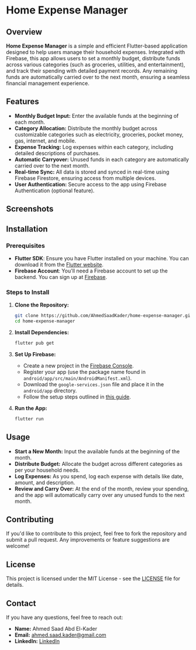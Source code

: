 # Home Expense Manager

## Overview

**Home Expense Manager** is a simple and efficient Flutter-based application designed to help users manage their household expenses. Integrated with Firebase, this app allows users to set a monthly budget, distribute funds across various categories (such as groceries, utilities, and entertainment), and track their spending with detailed payment records. Any remaining funds are automatically carried over to the next month, ensuring a seamless financial management experience.

## Features

- **Monthly Budget Input:** Enter the available funds at the beginning of each month.
- **Category Allocation:** Distribute the monthly budget across customizable categories such as electricity, groceries, pocket money, gas, internet, and mobile.
- **Expense Tracking:** Log expenses within each category, including detailed descriptions of purchases.
- **Automatic Carryover:** Unused funds in each category are automatically carried over to the next month.
- **Real-time Sync:** All data is stored and synced in real-time using Firebase Firestore, ensuring access from multiple devices.
- **User Authentication:** Secure access to the app using Firebase Authentication (optional feature).

## Screenshots

## Installation

### Prerequisites

- **Flutter SDK**: Ensure you have Flutter installed on your machine. You can download it from the [Flutter website](https://flutter.dev/docs/get-started/install).
- **Firebase Account**: You'll need a Firebase account to set up the backend. You can sign up at [Firebase](https://firebase.google.com/).

### Steps to Install

1. **Clone the Repository:**

   ```bash
   git clone https://github.com/AhmedSaadKader/home-expense-manager.git
   cd home-expense-manager
   ```

2. **Install Dependencies:**

   ```bash
   flutter pub get
   ```

3. **Set Up Firebase:**

   - Create a new project in the [Firebase Console](https://console.firebase.google.com/).
   - Register your app (use the package name found in `android/app/src/main/AndroidManifest.xml`).
   - Download the `google-services.json` file and place it in the `android/app` directory.
   - Follow the setup steps outlined in [this guide](https://firebase.flutter.dev/docs/overview).

4. **Run the App:**
   ```bash
   flutter run
   ```

## Usage

- **Start a New Month:** Input the available funds at the beginning of the month.
- **Distribute Budget:** Allocate the budget across different categories as per your household needs.
- **Log Expenses:** As you spend, log each expense with details like date, amount, and description.
- **Review and Carry Over:** At the end of the month, review your spending, and the app will automatically carry over any unused funds to the next month.

## Contributing

If you'd like to contribute to this project, feel free to fork the repository and submit a pull request. Any improvements or feature suggestions are welcome!

## License

This project is licensed under the MIT License - see the [LICENSE](LICENSE) file for details.

## Contact

If you have any questions, feel free to reach out:

- **Name:** Ahmed Saad Abd El-Kader
- **Email:** [ahmed.saad.kader@gmail.com](ahmed.saad.kader@gmail.com)
- **LinkedIn:** [LinkedIn](https://www.linkedin.com/in/ahmed-saad-kader/)
